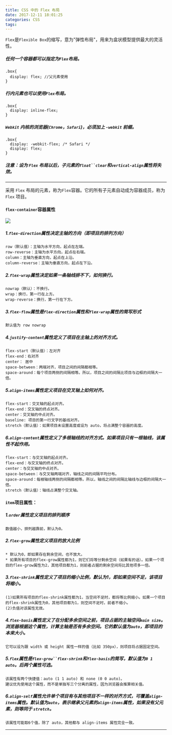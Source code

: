 ```yaml
---
title: CSS 中的 Flex 布局
date: 2017-12-11 18:01:25
categories: CSS
tags:
---
```


`Flex`是`Flexible Box`的缩写，意为"弹性布局"，用来为盒状模型提供最大的灵活性。

##### 任何一个容器都可以指定为`Flex`布局。

	.box{
	  display: flex; //父元素使用
	}
	
##### 行内元素也可以使用`Flex`布局。

	.box{
	  display: inline-flex;
	}

##### `Webkit` 内核的浏览器(`Chrome`，`Safari`)，必须加上 `-webkit` 前缀。

	.box{
	  display: -webkit-flex; /* Safari */
	  display: flex;
	}
	
##### 注意：设为 `Flex` 布局以后，子元素的`float``clear`和`vertical-align`属性将失效。

---

采用 `Flex` 布局的元素，称为`Flex`容器。它的所有子元素自动成为容器成员，称为 `Flex` 项目。

#### `flex-container`容器属性

<img src="https://i.loli.net/2018/03/02/5a992f62c1b66.png
">

##### 1.`flex-direction`属性决定主轴的方向（即项目的排列方向）

	row（默认值）：主轴为水平方向，起点在左端。
	row-reverse：主轴为水平方向，起点在右端。
	column：主轴为垂直方向，起点在上沿。
	column-reverse：主轴为垂直方向，起点在下沿。
	
##### 2.`flex-wrap`属性决定如果一条轴线排不下，如何换行。

	nowrap（默认）：不换行。
	wrap：换行，第一行在上方。
	wrap-reverse：换行，第一行在下方。
	
##### 3.`flex-flow`属性是`flex-direction`属性和`flex-wrap`属性的简写形式

	默认值为 row nowrap 

##### 4.`justify-content`属性定义了项目在主轴上的对齐方式。

	flex-start（默认值）：左对齐
	flex-end：右对齐
	center： 居中
	space-between：两端对齐，项目之间的间隔都相等。
	space-around：每个项目两侧的间隔相等。所以，项目之间的间隔比项目与边框的间隔大一倍。
		
##### 5.`align-items`属性定义项目在交叉轴上如何对齐。

	flex-start：交叉轴的起点对齐。
	flex-end：交叉轴的终点对齐。
	center：交叉轴的中点对齐。
	baseline: 项目的第一行文字的基线对齐。
	stretch（默认值）：如果项目未设置高度或设为 auto，将占满整个容器的高度。
		
##### 6.`align-content`属性定义了多根轴线的对齐方式。如果项目只有一根轴线，该属性不起作用。

	flex-start：与交叉轴的起点对齐。
	flex-end：与交叉轴的终点对齐。
	center：与交叉轴的中点对齐。
	space-between：与交叉轴两端对齐，轴线之间的间隔平均分布。
	space-around：每根轴线两侧的间隔都相等。所以，轴线之间的间隔比轴线与边框的间隔大一倍。
	stretch（默认值）：轴线占满整个交叉轴。
	
#### `item`项目属性：

##### 1.`order`属性定义项目的排列顺序
	
	数值越小，排列越靠前，默认为0。
	
##### 2.`flex-grow`属性定义项目的放大比例

	* 默认为0，即如果存在剩余空间，也不放大。
	* 如果所有项目的flex-grow属性都为1，则它们将等分剩余空间（如果有的话）。如果一个项目的flex-grow属性为2，其他项目都为1，则前者占据的剩余空间将比其他项多一倍。
	
##### 3.`flex-shrink`属性定义了项目的缩小比例，默认为1，即如果空间不足，该项目将缩小。

	(1)如果所有项目的flex-shrink属性都为1，当空间不足时，都将等比例缩小。如果一个项目的flex-shrink属性为0，其他项目都为1，则空间不足时，前者不缩小。
	(2)负值对该属性无效。
	
##### 4.`flex-basis`属性定义了在分配多余空间之前，项目占据的主轴空间`main size`。浏览器根据这个属性，计算主轴是否有多余空间。它的默认值为`auto`，即项目的本来大小。

	它可以设为跟 width 或 height 属性一样的值（比如 350px），则项目将占据固定空间。
	
##### 5.`flex`属性是`flex-grow``flex-shrink`和`flex-basis`的简写，默认值为`0 1 auto`。后两个属性可选。
	该属性有两个快捷值：auto (1 1 auto) 和 none (0 0 auto)。
	建议优先使用这个属性，而不是单独写三个分离的属性，因为浏览器会推算相关值。

##### 6.`align-self`属性允许单个项目有与其他项目不一样的对齐方式，可覆盖`align-items`属性。默认值为`auto`，表示继承父元素的`align-items`属性，如果没有父元素，则等同于 `stretch`。
	
	该属性可能取6个值，除了 auto，其他都与 align-items 属性完全一致。
	
----
